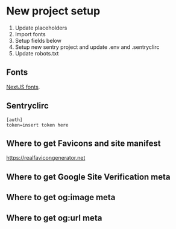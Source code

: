 # New project setup

1. Update placeholders
1. Import fonts
1. Setup fields below
1. Setup new sentry project and update .env and .sentryclirc
1. Update robots.txt

## Fonts

[NextJS fonts](https://nextjs.org/docs/app/building-your-application/optimizing/fonts).

## Sentryclirc

```
[auth]
token=insert token here
```

## Where to get Favicons and site manifest

https://realfavicongenerator.net

## Where to get Google Site Verification meta

## Where to get og:image meta

## Where to get og:url meta

